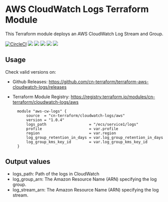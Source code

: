 # AWS CloudWatch Logs Terraform Module #

This Terraform module deploys an AWS CloudWatch Log Stream and Group.

[![CircleCI](https://circleci.com/gh/cn-terraform/terraform-aws-cloudwatch-logs/tree/master.svg?style=svg)](https://circleci.com/gh/cn-terraform/terraform-aws-cloudwatch-logs/tree/master)
[![](https://img.shields.io/github/license/cn-terraform/terraform-aws-cloudwatch-logs)](https://github.com/cn-terraform/terraform-aws-cloudwatch-logs)
[![](https://img.shields.io/github/issues/cn-terraform/terraform-aws-cloudwatch-logs)](https://github.com/cn-terraform/terraform-aws-cloudwatch-logs)
[![](https://img.shields.io/github/issues-closed/cn-terraform/terraform-aws-cloudwatch-logs)](https://github.com/cn-terraform/terraform-aws-cloudwatch-logs)
[![](https://img.shields.io/github/languages/code-size/cn-terraform/terraform-aws-cloudwatch-logs)](https://github.com/cn-terraform/terraform-aws-cloudwatch-logs)
[![](https://img.shields.io/github/repo-size/cn-terraform/terraform-aws-cloudwatch-logs)](https://github.com/cn-terraform/terraform-aws-cloudwatch-logs)

## Usage

Check valid versions on:
* Github Releases: <https://github.com/cn-terraform/terraform-aws-cloudwatch-logs/releases>
* Terraform Module Registry: <https://registry.terraform.io/modules/cn-terraform/cloudwatch-logs/aws>

        module "aws-cw-logs" {
            source  = "cn-terraform/cloudwatch-logs/aws"
            version = "1.0.4"
            logs_path                   = "/ecs/service1/logs"
            profile                     = var.profile
            region                      = var.region
            log_group_retention_in_days = var.log_group_retention_in_days
            log_group_kms_key_id        = var.log_group_kms_key_id
        }

## Output values

* logs_path: Path of the logs in CloudWatch
* log_group_arn: The Amazon Resource Name (ARN) specifying the log group.
* log_stream_arn: The Amazon Resource Name (ARN) specifying the log stream.
